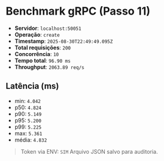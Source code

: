 # Benchmark gRPC (Passo 11)
- **Servidor**: `localhost:50051`
- **Operação**: `create`
- **Timestamp**: `2025-08-30T22:49:49.095Z`
- **Total requisições**: `200`
- **Concorrência**: `10`
- **Tempo total**: `96.90 ms`
- **Throughput**: `2063.89 req/s`
## Latência (ms)
- min: `4.042`
- p50: `4.824`
- p90: `5.149`
- p95: `5.200`
- p99: `5.225`
- max: `5.361`
- média: `4.832`

> Token via ENV: `SIM`
> Arquivo JSON salvo para auditoria.
